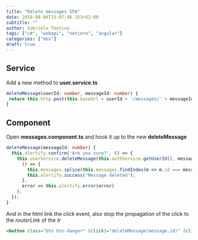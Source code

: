 ```yaml
---
title: "Delete messages SPA"
date: 2018-08-06T15:07:46.353+02:00
subtitle: ""
author: Gabriele Teotino
tags: ["c#", "webapi", "netcore", "angular"]
categories: ["dev"]
draft: true
---
```


## Service

Add a new method to **user.service.ts**

```typescript
deleteMessage(userId: number, messageId: number) {
 return this.http.post(this.baseUrl + userId + '/messages/' + messageId, {});
}
```

## Component

Open **messages.component.ts** and hook it up to the new **deleteMessage**

```typescript
deleteMessage(messageId: number) {
  this.alertify.confirm('Are you sure?', () => {
    this.userService.deleteMessage(this.authService.getUserId(), messageId).subscribe(
      () => {
        this.messages.splice(this.messages.findIndex(m => m.id === messageId), 1);
        this.alertify.success('Message deleted');
      },
      error => this.alertify.error(error)
    );
  });
}
```

And in the html link the *click* event, also stop the propagation of the click to the *routerLink* of the *tr*

```html
<button class="btn btn-danger" (click)="deleteMessage(message.id)" (click)="$event.stopPropagation()">Delete</button>
```
